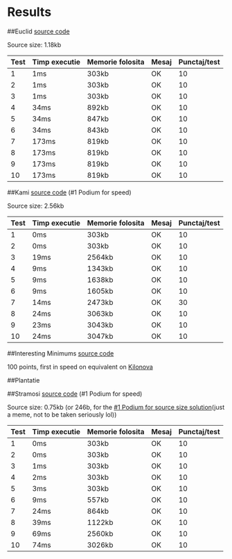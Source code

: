 # Results

##Euclid
[source code](https://www.infoarena.ro/job_detail/3230747)

Source size: 1.18kb

| Test | Timp executie | Memorie folosita | Mesaj | Punctaj/test |
| ---- | ------------- | ---------------- | ----- | ------------ |
| 1    | 1ms           | 303kb            | OK    | 10           |
| 2    | 1ms           | 303kb            | OK    | 10           |
| 3    | 1ms           | 303kb            | OK    | 10           |
| 4    | 34ms          | 892kb            | OK    | 10           |
| 5    | 34ms          | 847kb            | OK    | 10           |
| 6    | 34ms          | 843kb            | OK    | 10           |
| 7    | 173ms         | 819kb            | OK    | 10           |
| 8    | 173ms         | 819kb            | OK    | 10           |
| 9    | 173ms         | 819kb            | OK    | 10           |
| 10   | 173ms         | 819kb            | OK    | 10           |


##Kami
[source code](https://www.infoarena.ro/job_detail/3231981) (#1 Podium for speed)

Source size: 2.56kb

| Test | Timp executie | Memorie folosita | Mesaj | Punctaj/test |
| ---- | ------------- | ---------------- | ----- | ------------ |
| 1    | 0ms           | 303kb            | OK    | 10           |
| 2    | 0ms           | 303kb            | OK    | 10           |
| 3    | 19ms          | 2564kb           | OK    | 10           |
| 4    | 9ms           | 1343kb           | OK    | 10           |
| 5    | 9ms           | 1638kb           | OK    | 10           |
| 6    | 9ms           | 1605kb           | OK    | 10           |
| 7    | 14ms          | 2473kb           | OK    | 30           |
| 8    | 24ms          | 3063kb           | OK    | 10           |
| 9    | 23ms          | 3043kb           | OK    | 10           |
| 10   | 24ms          | 3047kb           | OK    | 10           |


##Interesting Minimums
[source code](https://codeforces.com/gym/103999/problem/M)

100 points, first in speed on equivalent on [Kilonova](https://kilonova.ro/submissions/383958)


##Plantatie



##Stramosi
[source code](https://www.infoarena.ro/job_detail/3231638) (#1 Podium for speed)

Source size: 0.75kb (or 246b, for the [#1 Podium for source size solution](https://www.infoarena.ro/job_detail/3231609)(just a meme, not to be taken seriously lol))

| Test | Timp executie | Memorie folosita | Mesaj | Punctaj/test |
| ---- | ------------- | ---------------- | ----- | ------------ |
| 1    | 0ms           | 303kb            | OK    | 10           |
| 2    | 0ms           | 303kb            | OK    | 10           |
| 3    | 1ms           | 303kb            | OK    | 10           |
| 4    | 2ms           | 303kb            | OK    | 10           |
| 5    | 3ms           | 303kb            | OK    | 10           |
| 6    | 9ms           | 557kb            | OK    | 10           |
| 7    | 24ms          | 864kb            | OK    | 10           |
| 8    | 39ms          | 1122kb           | OK    | 10           |
| 9    | 69ms          | 2560kb           | OK    | 10           |
| 10   | 74ms          | 3026kb           | OK    | 10           |
